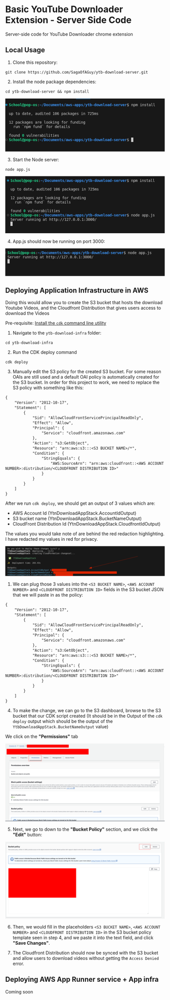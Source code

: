 # Basic YouTube Downloader Extension - Server Side Code
Server-side code for YouTube Downloader chrome extension

## Local Usage
1. Clone this repository: 
```
git clone https://github.com/SagaOfAGuy/ytb-download-server.git
```

2. Install the node package dependencies: 
```
cd ytb-download-server && npm install
```

![Alt text](images/image.png)

3. Start the Node server:
```
node app.js
```
![Alt text](images/image-1.png)

4. App.js should now be running on port 3000: 

![Alt text](images/image-2.png)


## Deploying Application Infrastructure in AWS

Doing this would allow you to create the S3 bucket that hosts the download Youtube Videos, and the Cloudfront Distribution that gives users access to download the Videos

Pre-requisite: 
[Install the `cdk` command line utility](https://docs.aws.amazon.com/cdk/v2/guide/cli.html)

1. Navigate to the `ytb-download-infra` folder: 
```
cd ytb-download-infra
```

2. Run the CDK deploy command

```
cdk deploy
```

3. Manually edit the S3 policy for the created S3 bucket. For some reason OAIs are still used and a default OAI policy is automatically created for the S3 bucket. In order for this project to work, we need to replace the S3 policy with something like this: 

```
{
    "Version": "2012-10-17",
    "Statement": [
        {
            "Sid": "AllowCloudFrontServicePrincipalReadOnly",
            "Effect": "Allow",
            "Principal": {
                "Service": "cloudfront.amazonaws.com"
            },
            "Action": "s3:GetObject",
            "Resource": "arn:aws:s3:::<S3 BUCKET NAME>/*",
            "Condition": {
                "StringEquals": {
                    "AWS:SourceArn": "arn:aws:cloudfront::<AWS ACCOUNT NUMBER>:distribution/<CLOUDFRONT DISTRIBUTION ID>"
                }
            }
        }
    ]
}
```

After we run `cdk deploy`, we should get an output of 3 values which are: 
- AWS Account Id (YtnDownloadAppStack.AccountIdOutput)
- S3 bucket name (YtnDownloadAppStack.BucketNameOutput)
- CloudFront Distribution Id (YtnDownloadAppStack.CloudfrontIdOutput)

The values you would take note of are behind the red redaction highlighting. I have redacted my values in red for privacy. 


![Alt text](images/image-6.png)

1. We can plug those 3 values into the `<S3 BUCKET NAME>`, `<AWS ACCOUNT NUMBER>` and `<CLOUDFRONT DISTRIBUTION ID>` fields in the S3 bucket JSON that we will paste in as the policy: 


```
{
    "Version": "2012-10-17",
    "Statement": [
        {
            "Sid": "AllowCloudFrontServicePrincipalReadOnly",
            "Effect": "Allow",
            "Principal": {
                "Service": "cloudfront.amazonaws.com"
            },
            "Action": "s3:GetObject",
            "Resource": "arn:aws:s3:::<S3 BUCKET NAME>/*",
            "Condition": {
                "StringEquals": {
                    "AWS:SourceArn": "arn:aws:cloudfront::<AWS ACCOUNT NUMBER>:distribution/<CLOUDFRONT DISTRIBUTION ID>"
                }
            }
        }
    ]
}
```


4. To make the change, we can go to the S3 dashboard, browse to the S3 bucket that our CDK script created (It should be in the Output of the `cdk deploy` output which should be the output of the `YtbDownloadAppStack.BucketNameOutput` value)

We click on the **"Permissions"** tab

![Alt text](images/image-3.png)


5. Next, we go to down to the **"Bucket Policy"** section, and we click the **"Edit"** button: 

![Alt text](images/image-4.png)


6. Then, we would fill in the placeholders  `<S3 BUCKET NAME>`, `<AWS ACCOUNT NUMBER>` and `<CLOUDFRONT DISTRIBUTION ID>` in the S3 bucket policy template seen in step 4, and we paste it into the text field, and click **"Save Changes"**. 

7. The Cloudfront Distribution should now be synced with the S3 bucket and allow users to download videos without getting the `Access Denied` error. 

## Deploying AWS App Runner service + App infra
Coming soon


